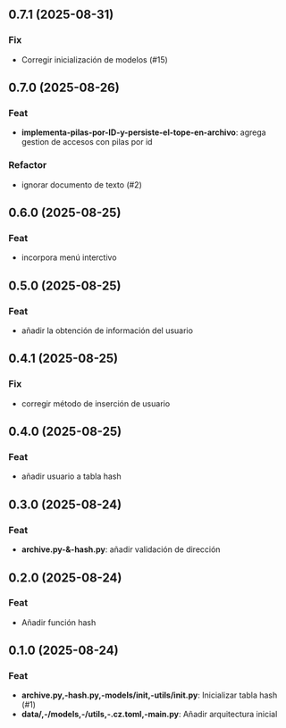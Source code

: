 ## 0.7.1 (2025-08-31)

### Fix

- Corregir inicialización de modelos (#15)

## 0.7.0 (2025-08-26)

### Feat

- **implementa-pilas-por-ID-y-persiste-el-tope-en-archivo**: agrega gestion de accesos con pilas por id

### Refactor

- ignorar documento de texto (#2)

## 0.6.0 (2025-08-25)

### Feat

- incorpora menú interctivo

## 0.5.0 (2025-08-25)

### Feat

- añadir la obtención de información del usuario

## 0.4.1 (2025-08-25)

### Fix

- corregir método de inserción de usuario

## 0.4.0 (2025-08-25)

### Feat

- añadir usuario a tabla hash

## 0.3.0 (2025-08-24)

### Feat

- **archive.py-&-hash.py**: añadir validación de dirección

## 0.2.0 (2025-08-24)

### Feat

- Añadir función hash

## 0.1.0 (2025-08-24)

### Feat

- **archive.py,-hash.py,-models/__init__,-utils/__init__.py**: Inicializar tabla hash (#1)
- **data/,-/models,-/utils,-.cz.toml,-main.py**: Añadir arquitectura inicial
